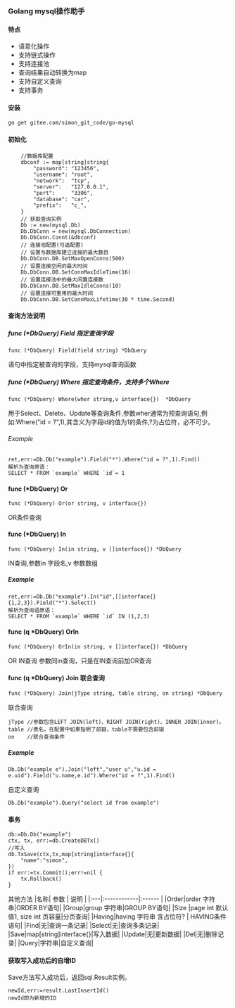 ### Golang mysql操作助手  
#### 特点
- 语意化操作
- 支持链式操作  
- 支持连接池  
- 查询结果自动转换为map
- 支持自定义查询
- 支持事务
#### 安装
```
go get gitee.com/simon_git_code/go-mysql  
```
#### 初始化
```
    //数据库配置
	dbconf := map[string]string{
		"password": "123456",
		"username": "root",
		"network":  "tcp",
		"server":   "127.0.0.1",
		"port":     "3306",
		"database": "car",
		"prefix":   "c_",
	}
    // 获取查询实例
	Db := new(mysql.Db) 
	Db.DbConn = new(mysql.DbConnection)
	Db.DbConn.Connt(&dbconf)
	// 连接池配置(可选配置)
	// 设置与数据库建立连接的最大数目
	Db.DbConn.DB.SetMaxOpenConns(500)
	// 设置连接空闲的最大时间
	Db.DbConn.DB.SetConnMaxIdleTime(16)
	// 设置连接池中的最大闲置连接数
	Db.DbConn.DB.SetMaxIdleConns(10)
	// 设置连接可重用的最大时间
	Db.DbConn.DB.SetConnMaxLifetime(30 * time.Second)
```
#### 查询方法说明  
##### func (*DbQuery) Field 指定查询字段   
```
func (*DbQuery) Field(field string) *DbQuery
```
语句中指定被查询的字段，支持mysql查询函数
##### func (*DbQuery) Where 指定查询条件，支持多个Where  
```
func (*DbQuery) Where(wher string,v interface{})  *DbQuery
```
用于Select、Delete、Update等查询条件,参数wher通常为预查询语句,例如:Where("id = ?",1),其含义为字段id的值为1的条件,?为占位符，必不可少。
###### Example
```
ret,err:=Db.Db("example").Field("*").Where("id = ?",1).Find()  
解析为查询原语：  
SELECT * FROM `example` WHERE `id`= 1 
```
#### func (*DbQuery) Or 
```
func (*DbQuery) Or(or string, v interface{})
```
OR条件查询
#### func (*DbQuery) In 
```
func (*DbQuery) In(in string, v []interface{}) *DbQuery
```
IN查询,参数in 字段名,v 参数数组
##### Example
```
ret,err:=Db.Db("example").In("id",[]interface{}{1,2,3}).Field("*").Select()
解析为查询语原语：
SELECT * FROM `example` WHERE `id` IN (1,2,3)
```
#### func (q *DbQuery) OrIn   
```
func (*DbQuery) OrIn(in string, v []interface{}) *DbQuery 
```
OR IN查询 参数同in查询，只是在IN查询前加OR查询
#### func (q *DbQuery) Join 联合查询  
```
func (*DbQuery) Join(jType string, table string, on string) *DbQuery
```
联合查询  
```
jType //参数包含LEFT JOIN(left)、RIGHT JOIN(right)、INNER JOIN(inner)。 
table //表名，在配置中如果指明了前辍，table不需要包含前辍  
on    //联合查询条件
```
##### Example
```
Db.Db("example e").Join("left","user u","u.id = e.uid").Field("u.name,e.id").Where("id = ?",1).Find()
```  
自定义查询  
```
Db.Db("example").Query("select id from example")
```
#### 事务  
```
db:=Db.Db("example")
ctx, tx, err:=db.CreateDBTx()
//写入
db.TxSave(ctx,tx,map[string]interface{}{
    "name":"simon",
})
if err:=tx.Commit();err!=nil {
    tx.Rollback()
}

```
其他方法
|名称|        参数  |    说明     |
|:---|:------------|:------     |
|Order|order 字符串|ORDER BY语句|
|Group|group 字符串|GROUP BY语句|
|Size |page int 默认值1, size int 页容量|分页查询|
|Having|having 字符串 含占位符? | HAVING条件语句|
|Find|无|查询一条记录|
|Select|无|查询多条记录|
|Save|map[string]interface{}|写入数据|
|Update|无|更新数据|
|Del|无|删除记录|
|Query|字符串|自定义查询|

#### 获取写入成功后的自增ID
Save方法写入成功后，返回sql.Result实例。
```
newId,err:=result.LastInsertId()
newId即为新增的ID
```





